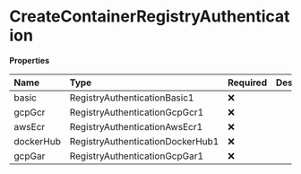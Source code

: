 # CreateContainerRegistryAuthentication

**Properties**

| Name      | Type                             | Required | Description |
| :-------- | :------------------------------- | :------- | :---------- |
| basic     | RegistryAuthenticationBasic1     | ❌       |             |
| gcpGcr    | RegistryAuthenticationGcpGcr1    | ❌       |             |
| awsEcr    | RegistryAuthenticationAwsEcr1    | ❌       |             |
| dockerHub | RegistryAuthenticationDockerHub1 | ❌       |             |
| gcpGar    | RegistryAuthenticationGcpGar1    | ❌       |             |
